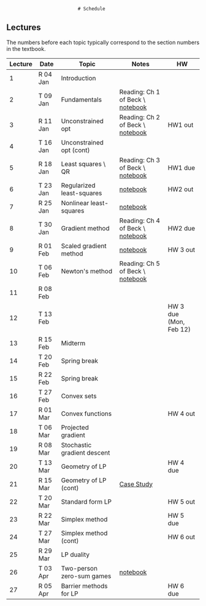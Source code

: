                               # Schedule

## Lectures

The numbers before each topic typically correspond to the section numbers in the textbook.

| Lecture  | Date      | Topic    | Notes | HW |
| --       | --------- | -------- | ----- | -- |
|1         | R 04 Jan  | Introduction |       |    | 
|2         | T 09 Jan  | Fundamentals | Reading: Ch 1 of Beck \ [notebook](https://github.com/MPF-Optimization-Laboratory/cpsc406-T22017/blob/master/notebooks/09Jan.ipynb) | |
|3         | R 11 Jan  | Unconstrained opt         | Reading: Ch 2 of Beck \ [notebook](https://github.com/MPF-Optimization-Laboratory/cpsc406-T22017/blob/master/notebooks/11Jan.ipynb) | HW1 out  |
|4         | T 16 Jan  | Unconstrained opt (cont)  |  |   |
|5         | R 18 Jan  | Least squares \ QR  | Reading: Ch 3 of Beck \ [notebook](https://github.com/MPF-Optimization-Laboratory/cpsc406-T22017/blob/master/notebooks/18Jan.ipynb)     | HW1 due  |
|6         | T 23 Jan  | Regularized least-squares |  [notebook](https://github.com/MPF-Optimization-Laboratory/cpsc406-T22017/blob/master/notebooks/23Jan.ipynb) | HW2 out   |
|7         | R 25 Jan  | Nonlinear least-squares   | [notebook](https://github.com/MPF-Optimization-Laboratory/cpsc406-T22017/blob/master/notebooks/GaussNewton.ipynb)   |   |
|8         | T 30 Jan  | Gradient method  | Reading: Ch 4 of Beck \ [notebook](https://github.com/MPF-Optimization-Laboratory/cpsc406-T22017/blob/master/notebooks/Steepest.ipynb)     | HW2 due   |
|9         | R 01 Feb  | Scaled gradient method | [notebook](https://github.com/MPF-Optimization-Laboratory/cpsc406-T22017/blob/master/notebooks/ScaledGradMethod.ipynb)     | HW 3 out |
|10        | T 06 Feb  | Newton's method  | Reading: Ch 5 of Beck \ [notebook](https://github.com/MPF-Optimization-Laboratory/cpsc406-T22017/blob/master/notebooks/Newton.ipynb)      |   |
|11        | R 08 Feb  |          |      |   |
|12        | T 13 Feb  |          |      | HW 3 due (Mon, Feb 12) |
|13        | R 15 Feb  |Midterm      |      |   |
|14        | T 20 Feb  |Spring break |      |   |
|15        | R 22 Feb  |Spring break |      |   |
|16        | T 27 Feb  |Convex sets          |      |   |
|17        | R 01 Mar  |Convex functions          |      | HW 4 out  |
|18        | T 06 Mar  |Projected gradient          |      |   |
|19        | R 08 Mar  |Stochastic gradient descent          |      |   |
|20        | T 13 Mar  |Geometry of LP  |      | HW 4 due  |
|21        | R 15 Mar  |Geometry of LP (cont)          | [Case Study](https://github.com/MPF-Optimization-Laboratory/cpsc406-T22017/tree/master/notebooks/case_study_portfolio)     |   |
|22        | T 20 Mar  |Standard form LP |      |HW 5 out   |
|23        | R 22 Mar  |Simplex method          |      | HW 5 due   |
|24        | T 27 Mar  |Simplex method (cont)          | | HW 6 out |
|25        | R 29 Mar  |LP duality          |      |   |
|26        | T 03 Apr  |Two-person zero-sum games   |  [notebook](https://github.com/MPF-Optimization-Laboratory/cpsc406-T22017/tree/master/notebooks/games.ipynb)    |   |
|27        | R 05 Apr  |Barrier methods for LP | | HW 6 due  |


